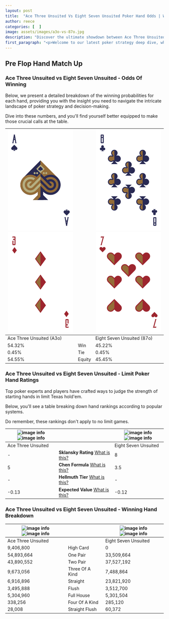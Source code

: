 ```yaml
---
layout: post
title:  "Ace Three Unsuited Vs Eight Seven Unsuited Poker Hand Odds | Which Is The Better Hand In Poker? A Complete Guide"
author: reece
categories: [  ]
image: assets/images/a3o-vs-87o.jpg
description: "Discover the ultimate showdown between Ace Three Unsuited and Eight Seven Unsuited in poker! Uncover the odds, strategies, and scenarios where one hand triumphs over the other. Get ready to up your poker game with this thrilling analysis."
first_paragraph: "<p>Welcome to our latest poker strategy deep dive, where we're pitting two distinct hands against each other in a high-stakes showdown: Ace Three Unsuited vs Eight Seven Unsuited.</p><p>In the dynamic world of poker, every decision counts, and knowing which hand holds the upper hand is key to your success at the table.</p><p>In this article, we'll dissect these two hands, explore the scenarios where one dominates the other, and equip you with the knowledge to make strategic choices that can tip the odds in your favor.</p><p>Get ready to unravel the intriguing dynamics of these poker hands and elevate your game to new heights.</p>"
---
```




[comment]: # (sp0)

## Pre Flop Hand Match Up

<div class="table hand-ratings" markdown="1"> 



### Ace Three Unsuited vs Eight Seven Unsuited - Odds Of Winning

Below, we present a detailed breakdown of the winning probabilities for each hand, providing you with the insight you need to navigate the intricate landscape of poker strategy and decision-making. 

Dive into these numbers, and you'll find yourself better equipped to make those crucial calls at the table.


    
| ![image info](assets/images/hand1/a.png) ![image info](assets/images/hand1/3o.png) |  | ![image info](assets/images/hand2/8.png) ![image info](assets/images/hand2/7o.png) |
| -------- | -------- | -------- |
| Ace Three Unsuited (A3o) |  | Eight Seven Unsuited (87o) |
| 54.32% | Win | 45.22% |
| 0.45% | Tie | 0.45% |
| 54.55% | Equity | 45.45% |




[comment]: # (sp1)



### Ace Three Unsuited vs Eight Seven Unsuited - Limit Poker Hand Ratings

Top poker experts and players have crafted ways to judge the strength of starting hands in limit Texas hold'em. 

Below, you'll see a table breaking down hand rankings according to popular systems. 

Do remember, these rankings don't apply to no limit games.


    
| ![image info](https://www.riverpairs.com/assets/images/hand1/a.png) ![image info](https://www.riverpairs.com/assets/images/hand1/3o.png) |  | ![image info](https://www.riverpairs.com/assets/images/hand2/8.png) ![image info](https://www.riverpairs.com/assets/images/hand2/7o.png) |
| -------- | -------- | -------- |
| Ace Three Unsuited |  | Eight Seven Unsuited |
| - | **Sklansky Rating** [What is this?](/sklansky-rating-explained) | 8 |
| 5 | **Chen Formula** [What is this?](/chen-formula-explained) | 3.5 |
| - | **Hellmuth Tier** [What is this?](/Hellmuth-tier-explained) | - |
| -0.13 | **Expected Value** [What is this?](/expected-value-explained) | -0.12 |




[comment]: # (sp2)



### Ace Three Unsuited vs Eight Seven Unsuited - Winning Hand Breakdown


    
| ![image info](https://www.riverpairs.com/assets/images/hand1/a.png) ![image info](https://www.riverpairs.com/assets/images/hand1/3o.png) |  | ![image info](https://www.riverpairs.com/assets/images/hand2/8.png) ![image info](https://www.riverpairs.com/assets/images/hand2/7o.png) |
| -------- | -------- | -------- |
| Ace Three Unsuited |  | Eight Seven Unsuited |
| 9,406,800 | High Card | 0 |
| 54,893,664 | One Pair | 33,509,664 |
| 43,890,552 | Two Pair | 37,527,192 |
| 9,673,056 | Three Of A Kind | 7,488,864 |
| 6,916,896 | Straight | 23,821,920 |
| 3,495,888 | Flush | 3,512,700 |
| 5,304,960 | Full House | 5,301,504 |
| 338,256 | Four Of A Kind | 285,120 |
| 28,008 | Straight Flush | 60,372 |




[comment]: # (sp3)



</div>

[comment]: # (sp4)



[comment]: # (sp5)

